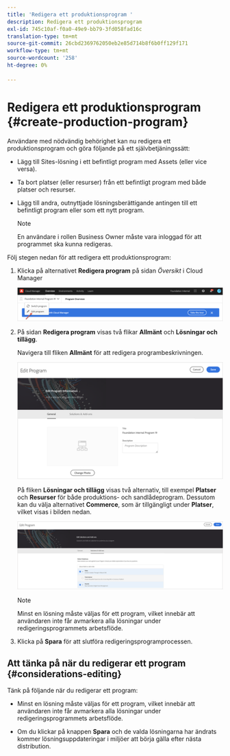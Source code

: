 ```yaml
---
title: 'Redigera ett produktionsprogram '
description: Redigera ett produktionsprogram
exl-id: 745c10af-f0a0-49e9-bb79-3fd058fad16c
translation-type: tm+mt
source-git-commit: 26cbd2369762050eb2e85d714b8f6b0ff129f171
workflow-type: tm+mt
source-wordcount: '258'
ht-degree: 0%

---
```


# Redigera ett produktionsprogram {#create-production-program}

Användare med nödvändig behörighet kan nu redigera ett produktionsprogram och göra följande på ett självbetjäningssätt:

* Lägg till Sites-lösning i ett befintligt program med Assets (eller vice versa).
* Ta bort platser (eller resurser) från ett befintligt program med både platser och resurser.
* Lägg till andra, outnyttjade lösningsberättigande antingen till ett befintligt program eller som ett nytt program.

   >[!NOTE]
   >En användare i rollen Business Owner måste vara inloggad för att programmet ska kunna redigeras.

Följ stegen nedan för att redigera ett produktionsprogram:

1. Klicka på alternativet **Redigera program** på sidan *Översikt* i Cloud Manager

   ![](assets/edit-program-overview.png)

1. På sidan **Redigera program** visas två flikar **Allmänt** och **Lösningar och tillägg**.

   Navigera till fliken **Allmänt** för att redigera programbeskrivningen.

   ![](assets/edit-program-general.png)

   På fliken **Lösningar och tillägg** visas två alternativ, till exempel **Platser** och **Resurser** för både produktions- och sandlådeprogram. Dessutom kan du välja alternativet **Commerce**, som är tillgängligt under **Platser**, vilket visas i bilden nedan.

   ![](assets/edit-prg.png)

   >[!NOTE]
   >Minst en lösning måste väljas för ett program, vilket innebär att användaren inte får avmarkera alla lösningar under redigeringsprogrammets arbetsflöde.

1. Klicka på **Spara** för att slutföra redigeringsprogramprocessen.


## Att tänka på när du redigerar ett program {#considerations-editing}

Tänk på följande när du redigerar ett program:

* Minst en lösning måste väljas för ett program, vilket innebär att användaren inte får avmarkera alla lösningar under redigeringsprogrammets arbetsflöde.

* Om du klickar på knappen **Spara** och de valda lösningarna har ändrats kommer lösningsuppdateringar i miljöer att börja gälla efter nästa distribution.
